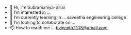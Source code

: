 - 👋 Hi, I’m Subramaniya-pillai
- 👀 I’m interested in ...
- 🌱 I’m currently learning in ... saveetha engineering college
- 💞️ I’m looking to collaborate on ...
- 📫 How to reach me ... bvineeth2108@gmail.com

<!---
Subramaniya-pillai/Subramaniya-pillai is a ✨ special ✨ repository because its `README.md` (this file) appears on your GitHub profile.
You can click the Preview link to take a look at your changes.
--->
